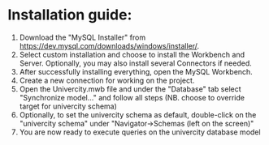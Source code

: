 # Installation guide:
1. Download the "MySQL Installer" from https://dev.mysql.com/downloads/windows/installer/.
2. Select custom installation and choose to install the Workbench and Server. Optionally, you may also install several Connectors if needed.
3. After successfully installing everything, open the MySQL Workbench.
4. Create a new connection for working on the project. 
5. Open the Univercity.mwb file and under the "Database" tab select "Synchronize model..." and follow all steps (NB. choose to override target for univercity schema)
6. Optionally, to set the univercity schema as default, double-click on the "univercity schema" under "Navigator->Schemas (left on the screen)"
7. You are now ready to execute queries on the univercity database model
